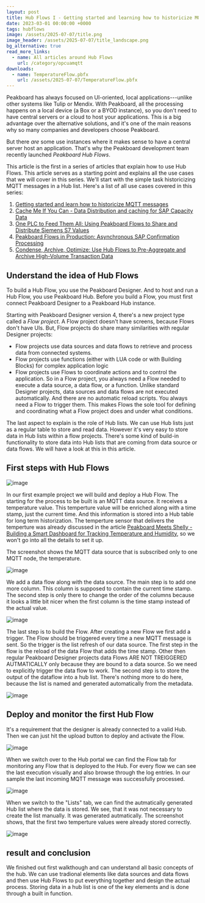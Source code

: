 ```yaml
---
layout: post
title: Hub Flows I - Getting started and learning how to historicize MQTT messages
date: 2023-03-01 00:00:00 +0000
tags: hubflows
image: /assets/2025-07-07/title.png
image_header: /assets/2025-07-07/title_landscape.png
bg_alternative: true
read_more_links:
  - name: All articles around Hub Flows
    url: /category/opcuamqtt
downloads:
  - name: TemperatureFlow.pbfx
    url: /assets/2025-07-07/TemperatureFlow.pbfx
---
```

Peakboard has always focused on UI-oriented, local applications---unlike other systems like Tulip or Mendix. With Peakboard, all the processing happens on a local device (a Box or a BYOD instance), so you don't need to have central servers or a cloud to host your applications. This is a big advantage over the alternative solutions, and it's one of the main reasons why so many companies and developers choose Peakboard.

But there *are* some use instances where it makes sense to have a central server host an application. That's why the Peakboard development team recently launched *Peakboard Hub Flows*. 

This article is the first in a series of articles that explain how to use Hub Flows. This article serves as a starting point and explains all the use cases that we will cover in this series. We'll start with the simple task historicizing MQTT messages in a Hub list. Here's a list of all use cases covered in this series:

1. [Getting started and learn how to historicize MQTT messages](/Hub-FLows-I-Getting-started-and-learn-how-to-historize-MQTT-messages.html)
2. [Cache Me If You Can - Data Distribution and caching for SAP Capacity Data](/Hub-Flows-II-Cache-Me-If-You-Can-Data-Distribution-for-SAP-Capacity-Data.html)
3. [One PLC to Feed Them All: Using Peakboard Flows to Share and Distribute Siemens S7 Values](/Hub-Flows-III-One-PLC-to-Feed-Them-All-Using-Peakboard-Flows-to-Share-and-distribute-Siemens-S7-Values.html)
4. [Peakboard Flows in Production: Asynchronous SAP Confirmation Processing](/Hub-Flows-IV-Peakboard-Flows-in-Production-Asynchronous-SAP-Confirmation-Processing.html)
5. [Condense, Archive, Optimize: Use Hub Flows to Pre-Aggregate and Archive High-Volume Transaction Data](/Hub-Flows-V-Condense,-Archive-Optimize-Use-Hub-Flows-to-Pre-Aggregate-and-Archive-High-Volume-Transaction-Data.html)

## Understand the idea of Hub Flows

To build a Hub Flow, you use the Peakboard Designer. And to host and run a Hub Flow, you use Peakboard Hub. Before you build a Flow, you must first connect Peakboard Designer to a Peakboard Hub instance.

Starting with Peakboard Designer version 4, there's a new project type called a *Flow project*. A Flow project doesn't have screens, because Flows don't have UIs. But, Flow projects do share many similarities with regular Designer projects:
* Flow projects use data sources and data flows to retrieve and process data from connected systems.
* Flow projects use functions (either with LUA code or with Building Blocks) for complex application logic
* Flow projects use Flows to coordinate actions and to control the application. So in a Flow project, you always need a Flow needed to execute a data source, a data flow, or a function.
  Unlike standard Designer projects, data sources and data flows are not executed automatically. And there are no automatic reload scripts. You always need a Flow to trigger them. This makes Flows the sole tool for defining and coordinating what a Flow project does and under what conditions.

The last aspect to explain is the role of Hub lists. We can use Hub lists just as a regular table to store and read data. However it's very easy to store data in Hub lists within a flow projects. There's some kind of build-in functionality to store data into Hub lists that are coming from data source or data flows. We will have a look at this in this article. 

## First steps with Hub Flows

![image](/assets/2025-07-07/005.png)

In our first example project we will build and deploy a Hub Flow. The starting for the process to be built is an MQTT data source. It receives a temperature value. This temperture value will be enriched along with a time stamp, just the current time. And this information is stored into a Hub table for long term historization. The temperture sensor that delivers the temperture was already discussed in the article [Peakboard Meets Shelly - Building a Smart Dashboard for Tracking Temperature and Humidity](/Peakboard-Meets-Shelly-Building-a-Smart-Dashboard-for-Tracking-Temperature-and-Humidity.html), so we won't go into all the details to set it up.

The screenshot shows the MQTT data source that is subscribed only to one MQTT node, the temperature.

![image](/assets/2025-07-07/010.png)

We add a data flow along with the data source. The main step is to add one more column. This column is supposed to contain the current time stamp. The second step is only there to change the order of the columns because it looks a little bit nicer when the first column is the time stamp instead of the actual value.

![image](/assets/2025-07-07/020.png)

The last step is to build the Flow. After creating a new Flow we first add a trigger. The Flow should be triggered every time a new MQTT message is sent. So the trigger is the list refresh of our data source.
The first step in the flow is the reload of the data Flow that adds the time stamp. Other then regular Peakboard Designer projects data Flows ARE NOT TREIGGERED AUTMATICALLY only because they are bound to a data source. So we need to explicitly trigger the data flow to work. The second step is to store the output of the dataflow into a hub list. There's nothing more to do here, because the list is named and generated automatically from the metadata.

![image](/assets/2025-07-07/030.png)

## Deploy and monitor the first Hub Flow

It's a requirement that the designer is already connected to a valid Hub. Then we can just hit the upload button to deploy and activate the Flow.

![image](/assets/2025-07-07/040.png)

When we switch over to the Hub portal we can find the Flow tab for monitoring any Flow that is deployed to the Hub. For every flow we can see the last execution visually and also browse through the log entries. In our sample the last incoming MQTT message was successfully processed.

![image](/assets/2025-07-07/050.png)

When we switch to the "Lists" tab, we can find the autmatically generated Hub list where the data is stored. We see, that it was not necessary to create the list manually. It was generated autmatically. The screenshot shows, that the first two temperture values were already stored correctly.

![image](/assets/2025-07-07/060.png)

## result and conclusion

We finished out first walkthough and can understand all basic concepts of the hub. We can use tradional elements like data sources and data flows and then use Hub Flows to put everything together and design the actual process. Storing data in a hub list is one of the key elements and is done through a built in function.

